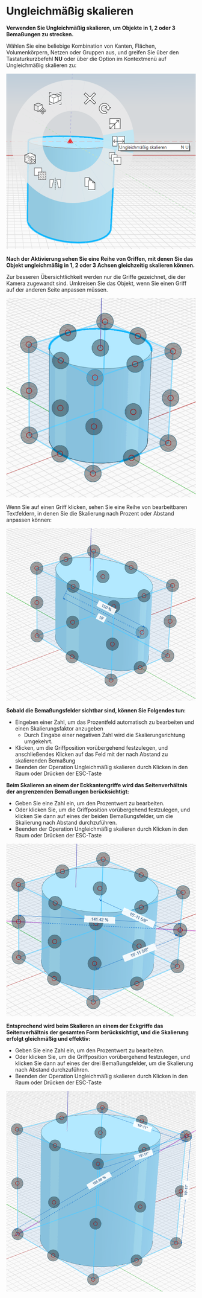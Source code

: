 # Ungleichmäßig skalieren

**Verwenden Sie Ungleichmäßig skalieren, um Objekte in 1, 2 oder 3 Bemaßungen zu strecken.**

Wählen Sie eine beliebige Kombination von Kanten, Flächen, Volumenkörpern, Netzen oder Gruppen aus, und greifen Sie über den Tastaturkurzbefehl **NU** oder über die Option im Kontextmenü auf Ungleichmäßig skalieren zu:

![](../.gitbook/assets/nu-scale_context-menu.PNG)

**Nach der Aktivierung sehen Sie eine Reihe von Griffen, mit denen Sie das Objekt ungleichmäßig in 1, 2 oder 3 Achsen gleichzeitig skalieren können.**

Zur besseren Übersichtlichkeit werden nur die Griffe gezeichnet, die der Kamera zugewandt sind. Umkreisen Sie das Objekt, wenn Sie einen Griff auf der anderen Seite anpassen müssen.

![](../.gitbook/assets/nu-scale_grips-1.PNG)

Wenn Sie auf einen Griff klicken, sehen Sie eine Reihe von bearbeitbaren Textfeldern, in denen Sie die Skalierung nach Prozent oder Abstand anpassen können:

![](../.gitbook/assets/nu-scale_grips-2.PNG)

**Sobald die Bemaßungsfelder sichtbar sind, können Sie Folgendes tun:**

* Eingeben einer Zahl, um das Prozentfeld automatisch zu bearbeiten und einen Skalierungsfaktor anzugeben
   * Durch Eingabe einer negativen Zahl wird die Skalierungsrichtung umgekehrt.
* Klicken, um die Griffposition vorübergehend festzulegen, und anschließendes Klicken auf das Feld mit der nach Abstand zu skalierenden Bemaßung
* Beenden der Operation Ungleichmäßig skalieren durch Klicken in den Raum oder Drücken der ESC-Taste

**Beim Skalieren an einem der Eckkantengriffe wird das Seitenverhältnis der angrenzenden Bemaßungen berücksichtigt:**

* Geben Sie eine Zahl ein, um den Prozentwert zu bearbeiten.
* Oder klicken Sie, um die Griffposition vorübergehend festzulegen, und klicken Sie dann auf eines der beiden Bemaßungsfelder, um die Skalierung nach Abstand durchzuführen.
* Beenden der Operation Ungleichmäßig skalieren durch Klicken in den Raum oder Drücken der ESC-Taste

![](../.gitbook/assets/nu-scale_grips-3.PNG)

**Entsprechend wird beim Skalieren an einem der Eckgriffe das Seitenverhältnis der gesamten Form berücksichtigt, und die Skalierung erfolgt gleichmäßig und effektiv:**

* Geben Sie eine Zahl ein, um den Prozentwert zu bearbeiten.
* Oder klicken Sie, um die Griffposition vorübergehend festzulegen, und klicken Sie dann auf eines der drei Bemaßungsfelder, um die Skalierung nach Abstand durchzuführen.
* Beenden der Operation Ungleichmäßig skalieren durch Klicken in den Raum oder Drücken der ESC-Taste

![](../.gitbook/assets/nu-scale_grips-4.PNG)

